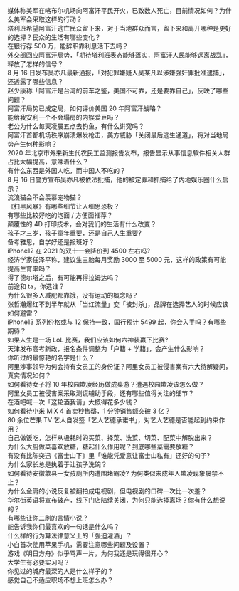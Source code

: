媒体称美军在喀布尔机场向阿富汗平民开火，已致数人死亡，目前情况如何？为什么美军会采取这样的行动？  
塔利班希望阿富汗逃亡民众留下来，对于当地群众而言，留下来和离开哪种是更好的选择？民众的生活有哪些变化？  
在银行存 500 万，能辞职靠利息活下去吗？  
外交部回应阿富汗局势，「期待塔利班表态能够落实，阿富汗人民能够远离战乱」，释放了怎样的信号？  
8 月 16 日发布吴亦凡最新通报，「对犯罪嫌疑人吴某凡以涉嫌强奸罪批准逮捕」，还透露了哪些信息？  
赵少康称「阿富汗是台湾的前车之鉴，美国不可靠，还是要靠自己」，反映了哪些问题？  
阿富汗局势已成定局，如何评价美国 20 年阿富汗战略？  
能给我安利一个不会塌房的内娱爱豆吗？  
老公为什么每天凌晨五点去钓鱼，有什么讲究吗？  
阿富汗首都机场秩序崩溃爆发枪击，美方威胁「关闭最后逃生通道」，将对当地局势产生何种影响？  
2020 年北京市外来新生代农民工监测报告发布，报告显示从事信息软件相关人群占比大幅提高，意味着什么？  
有什么东西是外国人吃，而中国人不吃的？  
8 月 16 日警方宣布吴亦凡被依法批捕，他的被定罪和抓捕给了内地娱乐圈什么启示？  
流浪猫会不会羡慕宠物猫？  
《扫黑风暴》有哪些细节让人细思恐极？  
有哪些比较好吃的泡面 / 方便面推荐？  
颠覆性的 4D 打印技术，会对我们的生活有什么改变？  
孩子才三岁，孩子童年重要，还是自己人生重要?  
备考雅思，自学好还是报班好？  
iPhone12 在 2021 的双十一会降价到 4500 左右吗?  
经济学家任泽平称，建议生三胎每月奖励 3000 至 5000 元，这样的政策有可能提高生育率吗？  
得了德尔塔之后，有可能再得拉姆达吗？  
前途和 ta，你选谁？  
为什么很多人减肥都靠饿，没有运动的概念吗？  
张哲瀚爆红不到半年就从「当红流量」变「被封杀」，品牌在选择艺人的时候应该如何避雷？  
iPhone13 系列价格或与 12 保持一致，国行预计 5499 起，你会入手吗？有哪些期待？  
如果人生是一场 LoL 比赛，我们应该如何六神装赢下比赛?  
天津发布高考新政，报名条件调整为「户籍 + 学籍」，会产生什么影响？  
你听过的最惊艳的名字是什么？  
阿里涉事领导为何会持有女员工的身份证？阿里女员工被侵害案有六大待解疑问，真实情况如何？  
如何看待女子将 10 年校园欺凌经历做成桌游？遭遇校园欺凌该怎么做？  
阿里女员工被侵害案采取测谎辅助手段，还有哪些值得关注的细节？  
在酒吧喊一次「这轮酒我请」大概得花多少钱？  
如何看待小米 MIX 4 首卖秒售罄，1 分钟销售额突破 3 亿？  
80 余位芒果 TV 艺人自发签「艺人艺德承诺书」，对艺人艺德是否能起到约束作用？  
自己做饭吃，怎样从极耗时的买菜、择菜、洗菜、切菜、配菜中解脱出来？  
为什么大厨做菜喜欢放糖，糖起什么作用呢？到底哪些菜需要放糖？  
有没有比陈奕迅《富士山下》里「谁能凭爱意让富士山私有」还好的句子?  
为什么家长总是执着于让孩子洗碗？  
如何看待安徽歙县一女孩厕所内遭围堵霸凌? 为何类似未成年人欺凌现象屡禁不止？  
为什么金庸的小说反复被翻拍成电视剧，但电视剧的口碑一次比一次差？  
华尔街英语将宣布破产，线下门店陆续关闭，为何只能选择离场？你有什么想说的？  
有哪些让你二刷的言情小说？  
能告诉我你们最喜欢的一句话是什么吗？  
什么样的行为算法律意义上的「强迫灌酒」？  
小白首次使用苹果手机，需要注意哪些问题及设置？  
游戏《明日方舟》似乎骂声一片，为何我还是玩得很开心？  
大学生有必要实习吗？  
你见过的城府最深的人是什么样子的？  
感觉自己不适应职场不想上班怎么办？  
